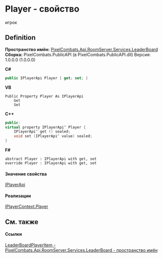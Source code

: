 # Player - свойство


игрок



## Definition
**Пространство имён:** <a href="053da073-28ae-6a88-816e-7b3ca7400c53">PixelCombats.Api.RoomServer.Services.LeaderBoard</a>  
**Сборка:** PixelCombats.PublicAPI (в PixelCombats.PublicAPI.dll) Версия: 1.0.0.0 (1.0.0.0)

**C#**
``` C#
public IPlayerApi Player { get; set; }
```
**VB**
``` VB
Public Property Player As IPlayerApi
	Get
	Set
```
**C++**
``` C++
public:
virtual property IPlayerApi^ Player {
	IPlayerApi^ get () sealed;
	void set (IPlayerApi^ value) sealed;
}
```
**F#**
``` F#
abstract Player : IPlayerApi with get, set
override Player : IPlayerApi with get, set
```



#### Значение свойства
<a href="daff9440-f4d4-79a2-3653-919bb66eae04">IPlayerApi</a>

#### Реализации
<a href="6abdfe86-6da1-4e24-75f1-1be16ffbb7c6">IPlayerContext.Player</a>  


## См. также


#### Ссылки
<a href="838b2201-e3be-d7bf-eb0a-e608af1a25bd">LeaderBoardPlayerItem - </a>  
<a href="053da073-28ae-6a88-816e-7b3ca7400c53">PixelCombats.Api.RoomServer.Services.LeaderBoard - пространство имён</a>  
